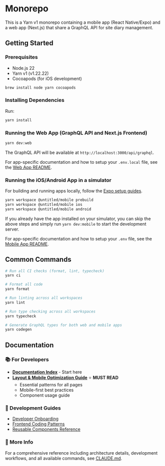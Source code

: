 # Monorepo

This is a Yarn v1 monorepo containing a mobile app (React Native/Expo) and a web app (Next.js) that share a GraphQL API for site diary management.

## Getting Started

### Prerequisites

- Node.js 22
- Yarn v1 (v1.22.22)
- Cocoapods (for iOS development)

```bash
brew install node yarn cocoapods
```

### Installing Dependencies

Run:

```bash
yarn install
```

### Running the Web App (GraphQL API and Next.js Frontend)

```bash
yarn dev:web
```

The GraphQL API will be available at `http://localhost:3000/api/graphql`.

For app-specific documentation and how to setup your `.env.local` file, see the [Web App README](./apps/web/README.md).

### Running the iOS/Android App in a simulator

For building and running apps locally, follow the [Expo setup guides](https://docs.expo.dev/get-started/set-up-your-environment/?platform=ios&device=simulated).

```bash
yarn workspace @untitled/mobile prebuild
yarn workspace @untitled/mobile ios
yarn workspace @untitled/mobile android
```

If you already have the app installed on your simulator, you can skip the above steps and simply run `yarn dev:mobile` to start the development server.

For app-specific documentation and how to setup your `.env` file, see the [Mobile App README](./apps/mobile/README.md).

## Common Commands

```bash
# Run all CI checks (format, lint, typecheck)
yarn ci

# Format all code
yarn format

# Run linting across all workspaces
yarn lint

# Run type checking across all workspaces
yarn typecheck

# Generate GraphQL types for both web and mobile apps
yarn codegen
```

## Documentation

### 📚 For Developers

- **[Documentation Index](./docs/README.md)** - Start here
- **[Layout & Mobile Optimization Guide](./docs/guides/layout-mobile-optimization-guide.md)** ⭐ **MUST READ**
  - Essential patterns for all pages
  - Mobile-first best practices
  - Component usage guide

### 🔧 Development Guides

- [Developer Onboarding](./docs/guides/developer-onboarding.md)
- [Frontend Coding Patterns](./docs/guides/frontend-coding-patterns.md)
- [Reusable Components Reference](./docs/guides/reusable-components-reference.md)

### 📖 More Info

For a comprehensive reference including architecture details, development workflows, and all available commands, see [CLAUDE.md](./CLAUDE.md).
